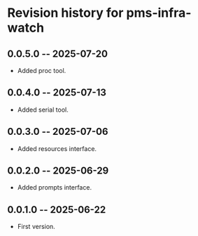 # Revision history for pms-infra-watch

## 0.0.5.0 -- 2025-07-20

* Added proc tool.

## 0.0.4.0 -- 2025-07-13

* Added serial tool.

## 0.0.3.0 -- 2025-07-06

* Added resources interface.

## 0.0.2.0 -- 2025-06-29

* Added prompts interface.

## 0.0.1.0 -- 2025-06-22

* First version.

